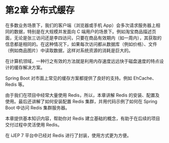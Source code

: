 # 第2章 分布式缓存

在多数业务场景下，我们的客户端（浏览器或手机 App）会多次请求服务器上相同的数据，特别是在大规模并发面向 C 端用户的场景下。例如淘宝商品描述页面，无论是张三访问还是李四访问，只要在商品有效期内（如一周内），其获取的信息都是相同的。在这种情况下，如果每次访问都从数据库（例如价格）、文件（例如商品图片）中读取数据，这样对系统资源的消耗是巨大的。

在计算机领域，一种行之有效的方法就是利用内存速度远远快于磁盘速度的特点设计的缓存解决方案。

Spring Boot 对市面上常见的缓存方案都提供了良好的支持。例如 EhCache、Redis 等。

由于我们在项目中经常大量使用 Redis，所以，本章讲解 Redis 的安装、配置及使用。最后还讲解了如何安装配置 Redis 集群，并用代码示例了如何在 Spring Boot 中访问 Redis 集群服务器。

本章提供基本知识内容，帮助你对 Redis 建立基础的概念，有助于在后续的项目交付过程中灵活使用 Redis。

在 iJEP 7 平台中已经对 Redis 进行了封装，使用方式更为方便。
